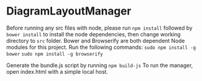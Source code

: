 # DiagramLayoutManager
Before running any src files with node, please run `npm install` followed by `bower install` to install the node dependencies, then change working directory to `src` folder.
Bower and Browserify are both dependent Node modules for this project. Run the following commands:
 `sudo npm install -g bower`
 `sudo npm install -g browserify`

Generate the bundle.js script by running `npm build-js`
To run the manager, open index.html with a simple local host.